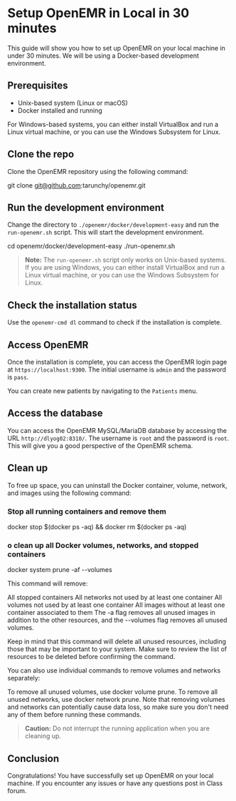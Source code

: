 # Setup OpenEMR in Local in 30 minutes

This guide will show you how to set up OpenEMR on your local machine in under 30 minutes. We will be using a Docker-based development environment.

## Prerequisites

- Unix-based system (Linux or macOS)
- Docker installed and running

For Windows-based systems, you can either install VirtualBox and run a Linux virtual machine, or you can use the Windows Subsystem for Linux.

## Clone the repo

Clone the OpenEMR repository using the following command:


git clone git@github.com:tarunchy/openemr.git


## Run the development environment

Change the directory to `./openemr/docker/development-easy` and run the `run-openemr.sh` script. This will start the development environment.

cd openemr/docker/development-easy
./run-openemr.sh


> **Note:** The `run-openemr.sh` script only works on Unix-based systems. If you are using Windows, you can either install VirtualBox and run a Linux virtual machine, or you can use the Windows Subsystem for Linux.

## Check the installation status

Use the `openemr-cmd dl` command to check if the installation is complete.


## Access OpenEMR

Once the installation is complete, you can access the OpenEMR login page at `https://localhost:9300`. The initial username is `admin` and the password is `pass`.

You can create new patients by navigating to the `Patients` menu.

## Access the database

You can access the OpenEMR MySQL/MariaDB database by accessing the URL `http://dlyog02:8310/`. The username is `root` and the password is `root`. This will give you a good perspective of the OpenEMR schema.

## Clean up

To free up space, you can uninstall the Docker container, volume, network, and images using the following command:

### Stop all running containers and remove them
docker stop $(docker ps -aq) && docker rm $(docker ps -aq)
### o clean up all Docker volumes, networks, and stopped containers
docker system prune -af --volumes

This command will remove:

All stopped containers
All networks not used by at least one container
All volumes not used by at least one container
All images without at least one container associated to them
The -a flag removes all unused images in addition to the other resources, and the --volumes flag removes all unused volumes.

Keep in mind that this command will delete all unused resources, including those that may be important to your system. Make sure to review the list of resources to be deleted before confirming the command.

You can also use individual commands to remove volumes and networks separately:

To remove all unused volumes, use docker volume prune.
To remove all unused networks, use docker network prune.
Note that removing volumes and networks can potentially cause data loss, so make sure you don't need any of them before running these commands.

> **Caution:** Do not interrupt the running application when you are cleaning up.

## Conclusion

Congratulations! You have successfully set up OpenEMR on your local machine. If you encounter any issues or have any questions post in Class forum.

